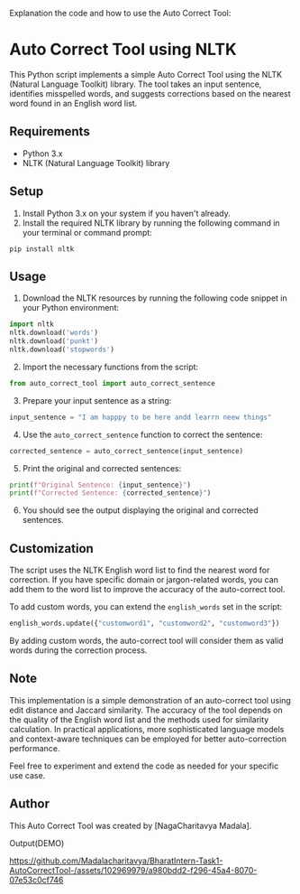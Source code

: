 Explanation the code and how to use the Auto Correct Tool:

# Auto Correct Tool using NLTK

This Python script implements a simple Auto Correct Tool using the NLTK (Natural Language Toolkit) library. The tool takes an input sentence, identifies misspelled words, and suggests corrections based on the nearest word found in an English word list.

## Requirements

- Python 3.x
- NLTK (Natural Language Toolkit) library

## Setup

1. Install Python 3.x on your system if you haven't already.
2. Install the required NLTK library by running the following command in your terminal or command prompt:

```
pip install nltk
```

## Usage

1. Download the NLTK resources by running the following code snippet in your Python environment:

```python
import nltk
nltk.download('words')
nltk.download('punkt')
nltk.download('stopwords')
```

2. Import the necessary functions from the script:

```python
from auto_correct_tool import auto_correct_sentence
```

3. Prepare your input sentence as a string:

```python
input_sentence = "I am happpy to be here andd learrn neew things"
```

4. Use the `auto_correct_sentence` function to correct the sentence:

```python
corrected_sentence = auto_correct_sentence(input_sentence)
```

5. Print the original and corrected sentences:

```python
print(f"Original Sentence: {input_sentence}")
print(f"Corrected Sentence: {corrected_sentence}")
```

6. You should see the output displaying the original and corrected sentences.

## Customization

The script uses the NLTK English word list to find the nearest word for correction. If you have specific domain or jargon-related words, you can add them to the word list to improve the accuracy of the auto-correct tool.

To add custom words, you can extend the `english_words` set in the script:

```python
english_words.update({"customword1", "customword2", "customword3"})
```

By adding custom words, the auto-correct tool will consider them as valid words during the correction process.

## Note

This implementation is a simple demonstration of an auto-correct tool using edit distance and Jaccard similarity. The accuracy of the tool depends on the quality of the English word list and the methods used for similarity calculation. In practical applications, more sophisticated language models and context-aware techniques can be employed for better auto-correction performance.

Feel free to experiment and extend the code as needed for your specific use case.

## Author

This Auto Correct Tool was created by [NagaCharitavya Madala].

Output(DEMO)

https://github.com/Madalacharitavya/BharatIntern-Task1-AutoCorrectTool-/assets/102969979/a980bdd2-f296-45a4-8070-07e53c0cf746

